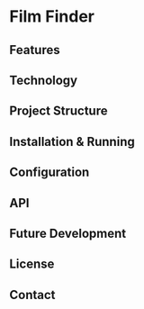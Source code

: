 # Film Finder


## Features

## Technology

## Project Structure

## Installation & Running

## Configuration

## API

## Future Development

## License

## Contact
